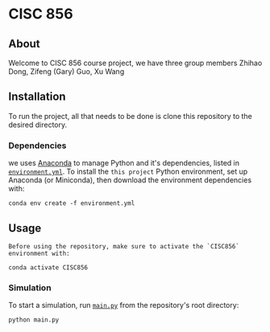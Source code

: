 # CISC 856

## About

Welcome to CISC 856 course project, we have three group members Zhihao Dong, Zifeng (Gary) Guo, Xu Wang


## Installation

To run the project, all that needs to be done is clone this repository to the desired directory.

### Dependencies

we uses [Anaconda](https://www.anaconda.com/distribution/) to manage Python and it's dependencies, listed in [`environment.yml`](environment.yml). To install the `this project` Python environment, set up Anaconda (or Miniconda), then download the environment dependencies with:

```shell
conda env create -f environment.yml
```

## Usage

    Before using the repository, make sure to activate the `CISC856` environment with:

```shell
conda activate CISC856
```

### Simulation

To start a simulation, run [`main.py`](run.py) from the repository's root directory:

```shell
python main.py
```


